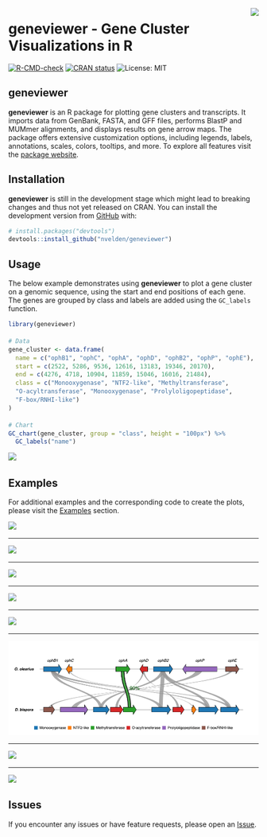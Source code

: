 <p align="center">
  <img src="man/figures/logo.png" class="pkgdown-hide" height="150px" align="right">
  <h1><strong>geneviewer</strong> - Gene Cluster Visualizations in R</h1>
</p>

<!-- badges: start -->

[![R-CMD-check](https://github.com/nvelden/geneviewer/workflows/R-CMD-check/badge.svg)](https://github.com/nvelden/geneviewer/actions) [![CRAN status](https://www.r-pkg.org/badges/version/geneviewer)](https://CRAN.R-project.org/package=geneviewer) ![License: MIT](https://img.shields.io/badge/License-MIT-yellow.svg)

<!-- badges: end -->

## geneviewer

**geneviewer** is an R package for plotting gene clusters and transcripts. It imports data from GenBank, FASTA, and GFF files, performs BlastP and MUMmer alignments, and displays results on gene arrow maps. The package offers extensive customization options, including legends, labels, annotations, scales, colors, tooltips, and more. To explore all features visit the [package website](https://nvelden.github.io/geneviewer/articles/geneviewer.html).

## Installation

**geneviewer** is still in the development stage which might lead to breaking changes and thus not yet released on CRAN. You can install the development version from [GitHub](https://github.com/) with:

``` r
# install.packages("devtools")
devtools::install_github("nvelden/geneviewer")
```

## Usage

The below example demonstrates using **geneviewer** to plot a gene cluster on a genomic sequence, using the start and end positions of each gene. The genes are grouped by class and labels are added using the `GC_labels` function.

``` r
library(geneviewer)

# Data
gene_cluster <- data.frame(
  name = c("ophB1", "ophC", "ophA", "ophD", "ophB2", "ophP", "ophE"),
  start = c(2522, 5286, 9536, 12616, 13183, 19346, 20170),
  end = c(4276, 4718, 10904, 11859, 15046, 16016, 21484),
  class = c("Monooxygenase", "NTF2-like", "Methyltransferase", 
  "O-acyltransferase", "Monooxygenase", "Prolyloligopeptidase", 
  "F-box/RNHI-like")
)

# Chart
GC_chart(gene_cluster, group = "class", height = "100px") %>%
  GC_labels("name")
```

<img src="man/figures/ophA_gene_cluster.png"/>

## Examples

For additional examples and the corresponding code to create the plots, please visit the [Examples](https://nvelden.github.io/geneviewer/articles/Examples.html) section.

<img src="man/figures/erythromycin_BlastP.png"/>

<hr>

<img src="man/figures/BRCA1_splice_variants.png"/>

<hr>

<img src="man/figures/MUMmer.png"/>

<hr>

<img src="man/figures/erythromycin_link.png"/>

<hr>

<img src="man/figures/ophA_clusters.png"/>

<hr>

<img src="man/figures/ophA_gene_links.png"/>

<hr>

<img src="man/figures/erythromycin_cluster.png"/>

<hr>

<img src="man/figures/human_hox_genes.png"/>

## Issues

If you encounter any issues or have feature requests, please open an [Issue](https://github.com/nvelden/geneviewer/issues).
